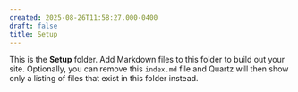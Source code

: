 ```yaml
---
created: 2025-08-26T11:58:27.000-0400
draft: false
title: Setup
---
```


This is the **Setup** folder. Add Markdown files to this folder to build out your site. Optionally, you can remove this `index.md` file and Quartz will then show only a listing of files that exist in this folder instead.